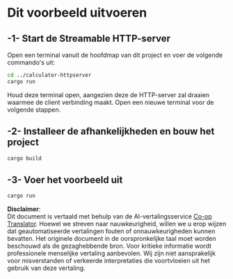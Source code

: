 <!--
CO_OP_TRANSLATOR_METADATA:
{
  "original_hash": "aa5122c6d9868b4b566586f27577ca47",
  "translation_date": "2025-08-18T18:34:45+00:00",
  "source_file": "03-GettingStarted/06-http-streaming/solution/rust/calculator-httpclient/README.md",
  "language_code": "nl"
}
-->
# Dit voorbeeld uitvoeren

## -1- Start de Streamable HTTP-server

Open een terminal vanuit de hoofdmap van dit project en voer de volgende commando's uit:

```bash
cd ../calculator-httpserver
cargo run
```

Houd deze terminal open, aangezien deze de HTTP-server zal draaien waarmee de client verbinding maakt. Open een nieuwe terminal voor de volgende stappen.

## -2- Installeer de afhankelijkheden en bouw het project

```bash
cargo build
```

## -3- Voer het voorbeeld uit

```bash
cargo run
```

**Disclaimer**:  
Dit document is vertaald met behulp van de AI-vertalingsservice [Co-op Translator](https://github.com/Azure/co-op-translator). Hoewel we streven naar nauwkeurigheid, willen we u erop wijzen dat geautomatiseerde vertalingen fouten of onnauwkeurigheden kunnen bevatten. Het originele document in de oorspronkelijke taal moet worden beschouwd als de gezaghebbende bron. Voor kritieke informatie wordt professionele menselijke vertaling aanbevolen. Wij zijn niet aansprakelijk voor misverstanden of verkeerde interpretaties die voortvloeien uit het gebruik van deze vertaling.